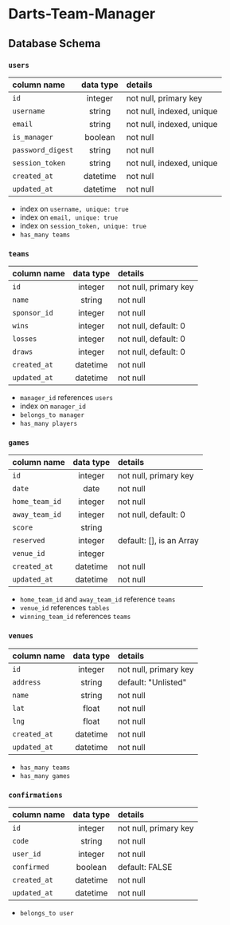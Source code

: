# Darts-Team-Manager

## Database Schema
### `users`
| column name       | data type | details                   |
|:------------------|:---------:|:--------------------------|
| `id`              | integer   | not null, primary key     |
| `username`        | string    | not null, indexed, unique |
| `email`           | string    | not null, indexed, unique |
| `is_manager`      | boolean   | not null                  |         
| `password_digest` | string    | not null                  |
| `session_token`   | string    | not null, indexed, unique |
| `created_at`      | datetime  | not null                  |
| `updated_at`      | datetime  | not null                  |

+ index on `username, unique: true`
+ index on `email, unique: true`
+ index on `session_token, unique: true`
+ `has_many teams`
  
### `teams`
| column name          | data type | details                        |
|:---------------------|:---------:|:-------------------------------|
| `id`                 | integer   | not null, primary key          |
| `name`               | string    | not null                       |
| `sponsor_id`         | integer   | not null                       |
| `wins`               | integer   | not null, default: 0           |
| `losses`             | integer   | not null, default: 0           |
| `draws`              | integer   | not null, default: 0           |
| `created_at`         | datetime  | not null                       |
| `updated_at`         | datetime  | not null                       |

+ `manager_id` references `users`
+ index on `manager_id`
+ `belongs_to manager`
+ `has_many players`

### `games`
| column name          | data type | details                        |
|:---------------------|:---------:|:-------------------------------|
| `id`                 | integer   | not null, primary key          |
| `date`               | date      | not null                       |
| `home_team_id`         | integer   | not null                       |
| `away_team_id`               | integer   | not null, default: 0           |
| `score`             | string   |           |
| `reserved`              | integer   | default: [], is an Array           |
| `venue_id`              | integer   |           |
| `created_at`         | datetime  | not null                       |
| `updated_at`         | datetime  | not null                       |

+ `home_team_id` and `away_team_id` reference `teams`
+ `venue_id` references `tables`
+ `winning_team_id` references `teams`

### `venues`
| column name          | data type | details                        |
|:---------------------|:---------:|:-------------------------------|
| `id`                 | integer   | not null, primary key          |
| `address`               | string      | default: "Unlisted"       |
| `name`         | string   | not null                       |
| `lat`               | float   | not null           |
| `lng`             | float   |  not null  |
| `created_at`         | datetime  | not null                       |
| `updated_at`         | datetime  | not null                       |

+ `has_many teams`
+ `has_many games`

### `confirmations`
| column name          | data type | details                        |
|:---------------------|:---------:|:-------------------------------|
| `id`                 | integer   | not null, primary key          |
| `code`               | string      | not null       |
| `user_id`         | integer   | not null                       |
| `confirmed`               | boolean   | default: FALSE           |
| `created_at`         | datetime  | not null                       |
| `updated_at`         | datetime  | not null                       |

+ `belongs_to user`
